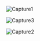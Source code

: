 
![Capture1](https://github.com/mohammed0172000/Assignment-3/assets/82112256/d0e1ff19-88e5-4b59-8a61-8a1d15305621)

![Capture3](https://github.com/mohammed0172000/Assignment-3/assets/82112256/b5c44d46-38a1-4005-a678-d7906a8aace9)


![Capture2](https://github.com/mohammed0172000/Assignment-3/assets/82112256/2893a130-a2f9-4888-a0e1-52f1413a3aad)
